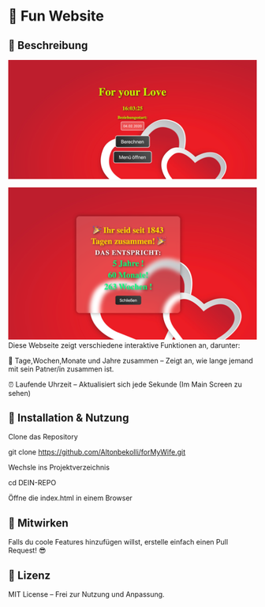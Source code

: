 # 📌 Fun Website

## 🚀 Beschreibung
![Website Vorschau](images/vorschauEins.png)

![Website Vorschau](images/vorschauZwei.png)
Diese Webseite zeigt verschiedene interaktive Funktionen an, darunter:

📅 Tage,Wochen,Monate und Jahre zusammen – Zeigt an, wie lange jemand mit sein Patner/in zusammen ist.

⏰ Laufende Uhrzeit – Aktualisiert sich jede Sekunde (Im Main Screen zu sehen)

## 🔧 Installation & Nutzung

Clone das Repository

git clone https://github.com/Altonbekolli/forMyWife.git

Wechsle ins Projektverzeichnis

cd DEIN-REPO

Öffne die index.html in einem Browser

## 🤝 Mitwirken

Falls du coole Features hinzufügen willst, erstelle einfach einen Pull Request! 😎

## 📜 Lizenz

MIT License – Frei zur Nutzung und Anpassung.

